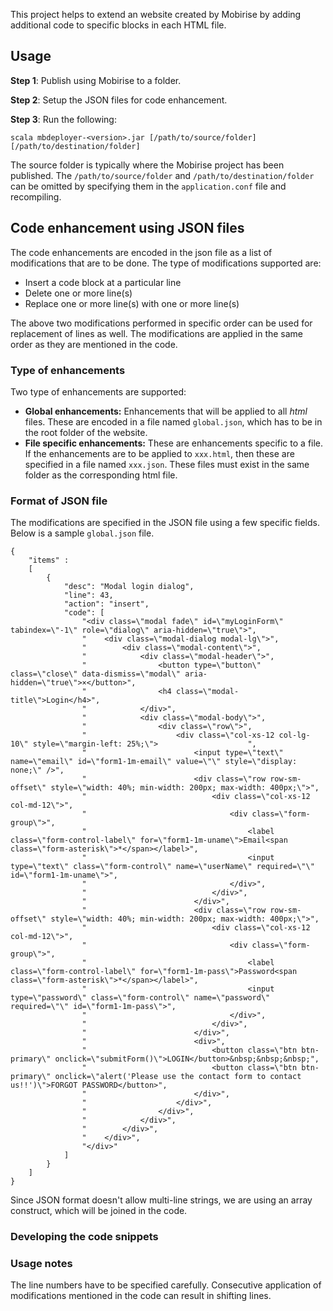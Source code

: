 This project helps to extend an website created by Mobirise by adding additional code to specific blocks in each HTML file.

## Usage

**Step 1**: Publish using Mobirise to a folder.

**Step 2**: Setup the JSON files for code enhancement.

**Step 3**: Run the following:

`
scala mbdeployer-<version>.jar [/path/to/source/folder] [/path/to/destination/folder]
`

The source folder is typically where the Mobirise project has been published. The `/path/to/source/folder` and `/path/to/destination/folder` can be omitted by specifying them in the `application.conf` file and recompiling.


## Code enhancement using JSON files
The code enhancements are encoded in the json file as a list of modifications that are to be done. The type of modifications supported are:

* Insert a code block at a particular line
* Delete one or more line(s)
* Replace one or more line(s) with one or more line(s)

The above two modifications performed in specific order can be used for replacement of lines as well. The modifications are applied in the same order as they are mentioned in the code.

### Type of enhancements
Two type of enhancements are supported:

* **Global enhancements:** Enhancements that will be applied to all _html_ files. These are encoded in a file named `global.json`, which has to be in the root folder of the website.
* **File specific enhancements:** These are enhancements specific to a file. If the enhancements are to be applied to `xxx.html`, then these are specified in a file named `xxx.json`. These files must exist in the same folder as the corresponding html file.

### Format of JSON file
The modifications are specified in the JSON file using a few specific fields. Below is a sample `global.json` file.

```$xslt
{
    "items" : 
    [
        {
            "desc": "Modal login dialog",
            "line": 43,
            "action": "insert",
            "code": [
                "<div class=\"modal fade\" id=\"myLoginForm\" tabindex=\"-1\" role=\"dialog\" aria-hidden=\"true\">",
                "    <div class=\"modal-dialog modal-lg\">",
                "        <div class=\"modal-content\">",
                "            <div class=\"modal-header\">",
                "                <button type=\"button\" class=\"close\" data-dismiss=\"modal\" aria-hidden=\"true\">×</button>",
                "                <h4 class=\"modal-title\">Login</h4>",
                "            </div>",
                "            <div class=\"modal-body\">",
                "                <div class=\"row\">",
                "                    <div class=\"col-xs-12 col-lg-10\" style=\"margin-left: 25%;\">                    ",
                "                        <input type=\"text\" name=\"email\" id=\"form1-1m-email\" value=\"\" style=\"display: none;\" />",
                "                        <div class=\"row row-sm-offset\" style=\"width: 40%; min-width: 200px; max-width: 400px;\">",
                "                            <div class=\"col-xs-12 col-md-12\">",
                "                                <div class=\"form-group\">",
                "                                    <label class=\"form-control-label\" for=\"form1-1m-uname\">Email<span class=\"form-asterisk\">*</span></label>",
                "                                    <input type=\"text\" class=\"form-control\" name=\"userName\" required=\"\" id=\"form1-1m-uname\">",
                "                                </div>",
                "                            </div>",
                "                        </div>",
                "                        <div class=\"row row-sm-offset\" style=\"width: 40%; min-width: 200px; max-width: 400px;\">",
                "                            <div class=\"col-xs-12 col-md-12\">",
                "                                <div class=\"form-group\">",
                "                                    <label class=\"form-control-label\" for=\"form1-1m-pass\">Password<span class=\"form-asterisk\">*</span></label>",
                "                                    <input type=\"password\" class=\"form-control\" name=\"password\" required=\"\" id=\"form1-1m-pass\">",
                "                                </div>",
                "                            </div>",
                "                        </div>",
                "                        <div>",
                "                            <button class=\"btn btn-primary\" onclick=\"submitForm()\">LOGIN</button>&nbsp;&nbsp;&nbsp;",
                "                            <button class=\"btn btn-primary\" onclick=\"alert('Please use the contact form to contact us!!')\">FORGOT PASSWORD</button>",
                "                        </div>",
                "                    </div>",
                "                </div>",
                "            </div>",
                "        </div>",
                "    </div>",
                "</div>"
            ]
        }
    ]
}
```  
Since JSON format doesn't allow multi-line strings, we are using an array construct, which will be joined in the code.


### Developing the code snippets

### Usage notes
The line numbers have to be specified carefully. Consecutive application of modifications mentioned in the code can result in shifting lines.
